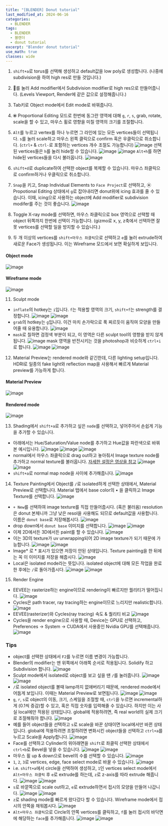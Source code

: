 ```yaml
---
title: "[BLENDER] Donut tutorial"
last_modified_at: 2024-06-16
categories:
  - BLENDER
tags:
  - BLENDER
  - 블렌더
  - donut tutorial
excerpt: "Blender donut tutorial"
use_math: true
classes: wide
---
```


1. `shift+a`로 torus를 선택해 생성하고 default값을 low poly로 생성합니다. (나중에 subdivision을 하여 high res로 만들 것입니다.)

2. 🔧를 눌러 Add modifier에서 Subdivision modifier로 high res으로 만들어줍니다. (Levels Viewport, Render에 같은 값으로 설정해줍니다.)

3. Tab키로 Object mode에서 Edit mode로 바꿔줍니다.

4. ⦿ Proportional Editing 모드로 한번에 동그란 영역에 대해 `g`, `r`, `s`, grab, rotate, scale을 할 수 있고, 마우스 휠로 영향을 미칠 영역의 크기를 조절합니다.

5. `Alt`를 누르고 vertex를 하나 누르면 그 라인에 있는 모든 vertices들이 선택됩니다. `s`를 눌러 scale하고 마우스 왼쪽 클릭으로 confirm 혹은 우클릭으로 취소합니다. (`ctrl+` & `ctrl-`로 포함하는 vertices 개수 조절도 가능합니다)
![image](https://github.com/sandokim/sandokim.github.io/assets/74639652/f84205c4-b0c9-4784-aa36-ef705d12af48)
선택된 vertices들은 `h`를 눌러 hide할 수 있습니다.
![image](https://github.com/sandokim/sandokim.github.io/assets/74639652/5b16cbfd-ce24-4c5d-9d5d-57d6e7a55544)
![image](https://github.com/sandokim/sandokim.github.io/assets/74639652/0cf8c9bf-e5a0-4a15-8488-e2f9b8b8599d)
`Alt+h`를 하면 hide된 vertices들을 다시 불러옵니다.
![image](https://github.com/sandokim/sandokim.github.io/assets/74639652/f2734556-eb4d-4d50-9003-afcae085be0b)

7. `shift+d`로 duplicate하여 선택한 object를 복제할 수 있습니다. 마우스 좌클릭으로 confirm하거나 우클릭으로 취소합니다.

8. `Snap`을 키고, Snap Individual Elements to `Face Project`로 선택하고, ⦿ Propotional Editing 상태에서 `g`로 잡아내리면 donut위에 icing 효과를 줄 수 있습니다. 이때, icing으로 사용하는 object에 Add modifier로 subdivision modifer를 주는 것이 좋습니다.
![image](https://github.com/sandokim/sandokim.github.io/assets/74639652/dd938f91-3a6e-48ff-b88c-c870cbfdc011)


9. Toggle X-ray mode를 선택하면, 마우스 좌클릭으로 box 영역으로 선택할 때 object 뒤쪽까지 한번에 선택이 가능합니다. (gizmo로 x, y, z축에서 선택하면 잘못 vertices를 선택할 일을 방지할 수 있습니다.)

10. 두 개 이상의 vertices를 `shift+마우스 좌클릭`으로 선택하고 `e`를 눌러 extrude하여 새로운 Face가 생성됩니다. 이는 Wireframe 모드에서 보면 확실하게 보입니다.
#### Object mode
![image](https://github.com/sandokim/sandokim.github.io/assets/74639652/2b69abc0-1482-4248-bab4-582d78383403)
#### Wireframe mode
![image](https://github.com/sandokim/sandokim.github.io/assets/74639652/3b822872-2733-40df-a267-118514c2ddb9)

11. Sculpt mode
- `inflate`의 hotkey는 `i`입니다. `f`는 적용할 영역의 크기, `shift+f`는 strength를 결정합니다.
![image](https://github.com/sandokim/sandokim.github.io/assets/74639652/5d8c11b3-2261-4223-b72d-dc04fe8ab241)
![image](https://github.com/sandokim/sandokim.github.io/assets/74639652/3e8fc4be-c01c-4629-b4b9-2e47954909e3)
- `grab`의 hotkey는 `g`입니다. 이건 마치 손가락으로 푹 찌르듯이 움직여 모양을 만들어줄 때 유용합니다.
![image](https://github.com/sandokim/sandokim.github.io/assets/74639652/aaf831f0-0c6f-40eb-9341-e92cff9390af)
- `mask`로 칠하면 검정색 부분이 되고, 이 영역은 다른 sculpt tool의 영향을 받지 않게됩니다.
![image](https://github.com/sandokim/sandokim.github.io/assets/74639652/f2c31cb1-7a4e-451a-9159-adee13584e94)
mask 영역을 반전시키는 것을 photoshop과 비슷하게 `ctrl+i`로 합니다.
![image](https://github.com/sandokim/sandokim.github.io/assets/74639652/e47a6467-47bf-460e-b1e0-0b46a26bc6f6)
![image](https://github.com/sandokim/sandokim.github.io/assets/74639652/68c567f0-99e6-4ebb-a55b-b6ef13514615)

12. Material Preview는 rendered mode와 같긴한데, 다른 lighting setup입니다. HDRI로 일종의 fake light와 reflection map을 사용해서 빠르게 Material preview를 가능하게 합니다.
#### Material Preview
![image](https://github.com/sandokim/sandokim.github.io/assets/74639652/7fad99f7-97db-4816-bcda-8b30d0eed05a)
#### Rendered mode
![image](https://github.com/sandokim/sandokim.github.io/assets/74639652/3a571e50-2f7c-406a-9507-066b623192dd)

13. Shading에서 `shift+a`로 추가하고 싶은 `node`를 선택하고, 넣어주어서 손쉽게 기능을 추가할 수 있습니다.
- 아래에서는 Hue/Saturation/Value node를 추가하고 Hue값을 파란색으로 바꿔본 예시입니다.
![image](https://github.com/sandokim/sandokim.github.io/assets/74639652/44532dcc-7085-49b3-9742-ffea90dcbbdc)
![image](https://github.com/sandokim/sandokim.github.io/assets/74639652/2c69a623-d581-41db-853d-a64108b74615)
![image](https://github.com/sandokim/sandokim.github.io/assets/74639652/d73fea8f-865a-4007-8c2b-05a66b6d486f)
- normal에서 마우스 좌클릭으로 drag out하고 놓아줘서 Image texture node를 추가하고 normal texture를 불러옵니다. [자세한 설정은 영상을 참고](https://youtu.be/fsLO1F5x7yM?si=YAJxZNTXMY2tS7LT&t=682)
![image](https://github.com/sandokim/sandokim.github.io/assets/74639652/c761c25a-7b4e-43d4-99c8-d520522f8c1d)
![image](https://github.com/sandokim/sandokim.github.io/assets/74639652/85f13b31-2369-40cb-8e93-b6803afc35e5)
- `shift+a`로 normal map node을 사이에 추가해줍니다.
![image](https://github.com/sandokim/sandokim.github.io/assets/74639652/3c37b532-1bf1-4b28-ad45-d262c084fc7e)

14. Texture Painting에서 Object를 `/`로 isolated하게 선택한 상태에서, Material Preview로 선택합니다. Material 탭에서 base color의 • 을 클릭하고 Image Texture를 선택합니다.
![image](https://github.com/sandokim/sandokim.github.io/assets/74639652/522023cb-37be-43ce-a8d7-3d5ea74cb71a)
- `+ New`를 선택하여 image texture를 직접 만들어줍시다. (혹은 불러옴) resolution은 donut 본체니까 그냥 낮은 resol을 사용해도 되므로 default값을 사용합니다. 이름은 `donut base`로 저장해봅시다.
![image](https://github.com/sandokim/sandokim.github.io/assets/74639652/13ef12ce-0cef-40ad-aa71-cdaa65773035)
- drop down에서 `donut base` 이미지를 선택합니다.
![image](https://github.com/sandokim/sandokim.github.io/assets/74639652/537951ea-a98f-4193-b05b-4a88dbc8d27c)
![image](https://github.com/sandokim/sandokim.github.io/assets/74639652/a893a47b-2881-4395-902b-12a74a08ff09)
- 이제 2D에서든 3D에서든 paint를 할 수 있습니다.
![image](https://github.com/sandokim/sandokim.github.io/assets/74639652/94a72e6a-7440-4d4b-8b19-d9f96551a973)
- 이는 3D의 texture가 uv unwrapping되어 2D image texture가 되기 때문에 가능합니다.
![image](https://github.com/sandokim/sandokim.github.io/assets/74639652/5da75816-4935-4d4b-b283-c5efe6268b7c)
![image](https://github.com/sandokim/sandokim.github.io/assets/74639652/a817176c-d2df-4af3-b1e6-b841c0322f4d)
- Image* 로 * 표시가 있으면 저장이 안된 상태입니다. Texture painting을 한 뒤에는 꼭 이 이미지를 저장을 해줍시다.
![image](https://github.com/sandokim/sandokim.github.io/assets/74639652/c616006e-05a3-420d-92bf-1a26e55533e6)
- Local은 isolated mode라는 뜻입니다. isolated object에 대해 모든 작업을 완료한 후에는 `/`로 돌아가줍시다.
![image](https://github.com/sandokim/sandokim.github.io/assets/74639652/49c6fe66-ef0f-41e4-9bf7-d9395937ae07)
![image](https://github.com/sandokim/sandokim.github.io/assets/74639652/ec97a5f2-5e3a-4308-bd6b-9998e435910b)

15. Render Engine
- EEVEE는 rasterize하는 engine이므로 rendering이 빠르지만 퀄리티가 떨어집니다.
![image](https://github.com/sandokim/sandokim.github.io/assets/74639652/4f8eaff8-8284-451f-a674-4ebfc47a9dc2)
- Cycles은 path tracer, ray tracing하는 engine이므로 느리지만 realistic합니다.
![image](https://github.com/sandokim/sandokim.github.io/assets/74639652/8deb37fa-ff0c-4529-8cf5-4593b1eea14c)
- EEVEE(rasterizer)와 Cycles(ray tracing) 속도 & 퀄리티 비교
![image](https://github.com/sandokim/sandokim.github.io/assets/74639652/5d8340da-b682-440d-89d4-9b942f5ef7df)
- Cycles을 render engine으로 사용할 때, Device는 GPU로 선택하고, Preferences -> System -> CUDA에서 사용중인 Nvidia GPU를 선택해줍니다.
![image](https://github.com/sandokim/sandokim.github.io/assets/74639652/1e908d1b-b87c-4757-aecd-158e19066a88)


### Tips
- object를 선택한 상태에서 `F2`를 누르면 이름 변경이 가능합니다.
- Blender의 modifier는 맨 위쪽에서 아래쪽 순서로 적용됩니다. Solidify 하고 Subdivision 합니다.
![image](https://github.com/sandokim/sandokim.github.io/assets/74639652/d622c3a5-9211-4e3b-89e0-1c6a68bdb0d5)
- Sculpt mode에서 isolated로 object를 보고 싶을 땐 `/`를 눌러줍니다.
![image](https://github.com/sandokim/sandokim.github.io/assets/74639652/5949c971-05cb-4788-a5e9-3de486c2242b)
![image](https://github.com/sandokim/sandokim.github.io/assets/74639652/552b63e7-8237-4190-9ec1-125bfd68be55)
- `/`로 isolated object를 볼때 lamp까지 없애버리기 때문에, rendered mode에서 어둡게 보입니다. 이때는 Material Preview로 보면됩니다.
![image](https://github.com/sandokim/sandokim.github.io/assets/74639652/a08986ab-5055-4e79-bbf3-de94a993a6e2)
![image](https://github.com/sandokim/sandokim.github.io/assets/74639652/66f921a7-1b88-4535-8d9a-17f725adfef7)
- `g`, `r`, `s`로 object의 이동, 크기, 스케일을 조절할 때, `ctrl`을 누르면 incremental하게 (0.1씩 증감)할 수 있고, 혹은 직접 숫자를 입력해줄 수 있습니다. 하지만 이는 사실 local에만 적용된 상태입니다. global에 적용하려면, 즉 real world의 실제 크기로 조절해줘야 햡니다.
![image](https://github.com/sandokim/sandokim.github.io/assets/74639652/975cc705-d60a-4afc-b30a-6bc7d3e7cafe)
- 예를 들어 object들을 선택하고 `s`로 scale을 바꾼 상태이면 local에서만 바뀐 상태입니다. global에 적용하려면 조절하려면 변화시킨 object들을 선택하고 `ctrl+a`를 누르고 Scale을 Apply합니다.
![image](https://github.com/sandokim/sandokim.github.io/assets/74639652/87c3acfc-5878-44f8-a16b-de48d86d0a38)
- Face를 선택하고 Cylinder의 위아래면을 `shift`로 좌클릭 선택한 상태에서 `ctrl+b`로 Bevel을 넣을 수 있습니다.
![image](https://github.com/sandokim/sandokim.github.io/assets/74639652/b58f9d34-a15d-4bb6-966f-f9c80c373779)
![image](https://github.com/sandokim/sandokim.github.io/assets/74639652/07586dcc-600b-4dcd-9f92-6ecd0248ac86)
- 마우스 휠 up & down으로 bevel의 수를 선택할 수 있습니다.
![image](https://github.com/sandokim/sandokim.github.io/assets/74639652/1685d3fb-a67e-4845-9474-5a83f231d257)
- `1`, `2`, `3`로 vertices, edge, face select mode로 바꿀 수 있습니다.
![image](https://github.com/sandokim/sandokim.github.io/assets/74639652/45e349b6-0bd5-48bf-ab02-ecd0f55c1c78)
- i.e. `shift+a`에서 circle을 선택하여 생성하고, `1`인 vertices select mode에서 `Alt+마우스 좌클릭` 후 `e`로 extrude를 하는데, `z`로 z-axis를 따라 extrude 해줍니다.
![image](https://github.com/sandokim/sandokim.github.io/assets/74639652/054f1dbe-3902-423a-b6cf-c29a6afed66d)
![image](https://github.com/sandokim/sandokim.github.io/assets/74639652/984250c1-913f-4f46-b6ce-39fcdf5c49b3)
- `s`로 바깥쪽으로 scale out하고, `e`로 extrude하면서 접시의 모양을 만들어 나갑니다.
![image](https://github.com/sandokim/sandokim.github.io/assets/74639652/e07e082c-0296-4e3b-b990-59caa96954ea)
![image](https://github.com/sandokim/sandokim.github.io/assets/74639652/457036e5-3c2b-4c6f-8583-309d25c207d8)
- `z`로 shading mode를 빠르게 왔다갔다 할 수 있습니다. Wireframe mode에서 접시의 안쪽을 채워봅시다.
![image](https://github.com/sandokim/sandokim.github.io/assets/74639652/adc7237e-8cb0-4c75-b394-a4a17e95dd13)
- `Alt+마우스 좌클릭`으로 Circle의 안쪽 vertices를 클릭하고, `f`를 눌러 접시의 바닥면에 해당하는 `face`를 추가해줍니다.
![image](https://github.com/sandokim/sandokim.github.io/assets/74639652/18bb5944-4a69-4360-9f99-3cc109975441)
![image](https://github.com/sandokim/sandokim.github.io/assets/74639652/a71272c7-a1f4-439e-a3b4-f5e35fadf56e)


